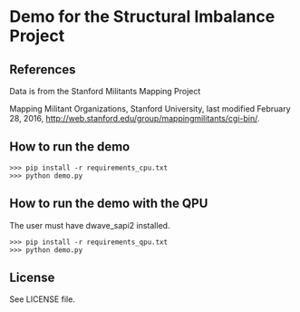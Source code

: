 # Demo for the Structural Imbalance Project

## References
Data is from the Stanford Militants Mapping Project

Mapping Militant Organizations, Stanford University, last modified February 28, 2016, http://web.stanford.edu/group/mappingmilitants/cgi-bin/.

## How to run the demo

```
>>> pip install -r requirements_cpu.txt
>>> python demo.py
```

## How to run the demo with the QPU

The user must have dwave_sapi2 installed.

```
>>> pip install -r requirements_qpu.txt
>>> python demo.py
```

## License

See LICENSE file.
